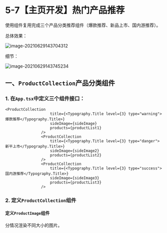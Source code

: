 # 5-7【主页开发】热门产品推荐

使用组件复用完成三个产品分类推荐组件（爆款推荐、新品上市、国内游推荐）。

总体效果：

![image-20210629143704312](https://i.loli.net/2021/06/29/sWIHEGR49VTu6Sv.png)

细节：

![image-20210629143745234](https://i.loli.net/2021/06/29/yucTon6x5HeNE1b.png)



## 一、`ProductCollection`产品分类组件

### 1. 在`App.tsx`中定义三个组件接口：

```tsx
<ProductCollection
                    title={<Typography.Title level={3} type="warning">爆款推荐</Typography.Title>}
                    sideImage={sideImage}
                    products={productList1}
                />
                <ProductCollection
                    title={<Typography.Title level={3} type="danger">新平上市</Typography.Title>}
                    sideImage={sideImage2}
                    products={productList2}
                />
                <ProductCollection
                    title={<Typography.Title level={3} type="success">国内游推荐</Typography.Title>}
                    sideImage={sideImage3}
                    products={productList3}
                />
```



### 2. 定义`ProductCollection`组件

#### 定义`ProductImage`组件

分情况渲染不同大小的图片。





